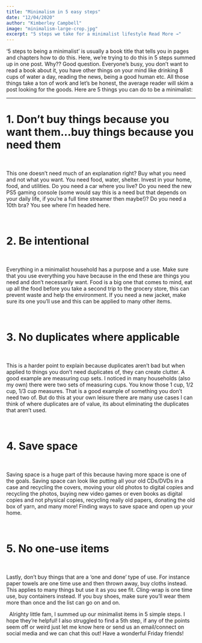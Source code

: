 ```yaml
---
title: "Minimalism in 5 easy steps"
date: "12/04/2020"
author: "Kimberley Campbell"
image: "minimalism-large-crop.jpg"
excerpt: "5 steps we take for a minimalist lifestyle Read More →"
---
```


‘5 steps to being a minimalist’ is usually a book title that tells you in pages and chapters how to do this. Here, we’re trying to do this in 5 steps summed up in one post. Why?? Good question. Everyone’s busy, you don’t want to read a book about it, you have other things on your mind like drinking 8 cups of water a day, reading the news, being a good human etc. All those things take a ton of work and let’s be honest, the average reader will skim a post looking for the goods. Here are 5 things you can do to be a minimalist:
&nbsp;

---

# 1. Don’t buy things because you want them…buy things because you need them

&nbsp;

This one doesn’t need much of an explanation right? Buy what you need and not what you want. You need food, water, shelter. Invest in your home, food, and utilities. Do you need a car where you live? Do you need the new PS5 gaming console (some would say this is a need but that depends on your daily life, if you’re a full time streamer then maybe!)? Do you need a 10th bra? You see where I’m headed here.

&nbsp;

# 2. Be intentional

&nbsp;

Everything in a minimalist household has a purpose and a use. Make sure that you use everything you have because in the end these are things you need and don’t necessarily want. Food is a big one that comes to mind, eat up all the food before you take a second trip to the grocery store, this can prevent waste and help the environment. If you need a new jacket, make sure its one you’ll use and this can be applied to many other items.

&nbsp;

# 3. No duplicates where applicable

&nbsp;

This is a harder point to explain because duplicates aren’t bad but when applied to things you don’t need duplicates of, they can create clutter. A good example are measuring cup sets. I noticed in many households (also my own) there were two sets of measuring cups. You know those 1 cup, 1/2 cup, 1/3 cup measures. That is a good example of something you don’t need two of. But do this at your own leisure there are many use cases I can think of where duplicates are of value, its about eliminating the duplicates that aren’t used.

&nbsp;

# 4. Save space

&nbsp;

Saving space is a huge part of this because having more space is one of the goals. Saving space can look like putting all your old CDs/DVDs in a case and recycling the covers, moving your old photos to digital copies and recycling the photos, buying new video games or even books as digital copies and not physical copies, recycling really old papers, donating the old box of yarn, and many more! Finding ways to save space and open up your home.

&nbsp;

# 5. No one-use items

&nbsp;

Lastly, don’t buy things that are a ‘one and done’ type of use. For instance paper towels are one time use and then thrown away, buy cloths instead. This applies to many things but use it as you see fit. Cling-wrap is one time use, buy containers instead. If you buy shoes, make sure you’ll wear them more than once and the list can go on and on.

&nbsp;
Alrighty little fam, I summed up our minimalist items in 5 simple steps. I hope they’re helpful! I also struggled to find a 5th step, if any of the points seem off or weird just let me know here or send us an email/connect on social media and we can chat this out! Have a wonderful Friday friends!
